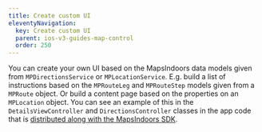 ```yaml
---
title: Create custom UI
eleventyNavigation:
  key: Create custom UI
  parent: ios-v3-guides-map-control
  order: 250
---
```


You can create your own UI based on the MapsIndoors data models given from `MPDirectionsService` or `MPLocationService`. E.g. build a list of instructions based on the `MPRouteLeg` and `MPRouteStep` models given from a `MPRoute` object. Or build a content page based on the properties on an `MPLocation` object. You can see an example of this in the `DetailsViewController` and `DirectionsController` classes in the app code that is [distributed along with the MapsIndoors SDK](https://github.com/MapsIndoors/MapsIndoorsIOS/tree/master/Example).
